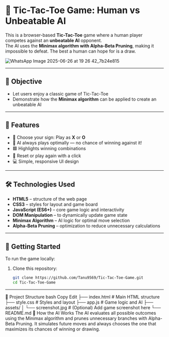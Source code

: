 # 🤖 Tic-Tac-Toe Game: Human vs Unbeatable AI

This is a browser-based **Tic-Tac-Toe** game where a human player competes against an **unbeatable AI** opponent.  
The AI uses the **Minimax algorithm with Alpha-Beta Pruning**, making it impossible to defeat. The best a human can hope for is a draw.

<!-- Replace with actual path to your screenshot -->
![WhatsApp Image 2025-06-26 at 19 26 42_7b24e815](https://github.com/user-attachments/assets/69459c0e-1e94-440f-8ac5-72c4b488f9a5)

---

## 🎯 Objective

- Let users enjoy a classic game of Tic-Tac-Toe
- Demonstrate how the **Minimax algorithm** can be applied to create an unbeatable AI

---

## 🧠 Features

- 🔄 Choose your sign: Play as **X** or **O**
- 🤖 AI always plays optimally — no chance of winning against it!
- 🟩 Highlights winning combinations
- 🔁 Reset or play again with a click
- 💻 Simple, responsive UI design

---

## 🛠️ Technologies Used

- **HTML5** – structure of the web page  
- **CSS3** – styles for layout and game board  
- **JavaScript (ES6+)** – core game logic and interactivity  
- **DOM Manipulation** – to dynamically update game state  
- **Minimax Algorithm** – AI logic for optimal move selection  
- **Alpha-Beta Pruning** – optimization to reduce unnecessary calculations  

---

## 🚀 Getting Started

To run the game locally:

1. Clone this repository:
   ```bash
   git clone https://github.com/Tanu9569/Tic-Tac-Toe-Game.git
   cd Tic-Tac-Toe-Game


---
📂 Project Structure
bash
Copy
Edit
├── index.html          # Main HTML structure
├── style.css           # Styles and layout
├── app.js              # Game logic and AI
├── assets/
│   └── screenshot.jpg  # (Optional) Add game screenshot here
└── README.md
🧠 How the AI Works
The AI evaluates all possible outcomes using the Minimax algorithm and prunes unnecessary branches with Alpha-Beta Pruning. It simulates future moves and always chooses the one that maximizes its chances of winning or drawing.
